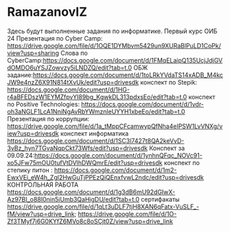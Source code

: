 # RamazanovIZ
Здесь будут выполненные задания по информатике.
Первый курс ОИБ 24 
Презентация по Cyber Camp: https://drive.google.com/file/d/1OQE1DYMbvm5429un9XURaBlPuLD1CoPk/view?usp=sharing
 Слова по CyberCamp:https://docs.google.com/document/d/1FMqELaipQ135UcjJdjGVdOMDO6uYSJZowvzy5iLNDZQ/edit?tab=t.0
ОБЖ задание:https://docs.google.com/document/d/1toLRkYVdaTS14xADB_M4kcJW9e4nzZ6X91N814tXvUk/edit?usp=drivesdk
конспект по Stepik: https://docs.google.com/document/d/1HG-r4aBFEDszW1EYMZfpvYI89bg_KgwkDL313pdxsEo/edit?tab=t.0
конспект по Positive Technologies: https://docs.google.com/document/d/1vdr-oh3aNGLF1LcA1NniNgAvRbYWmznleUYYH1xbeEo/edit?tab=t.0
Презентация по коррупции: https://drive.google.com/file/d/1a_tMppCFcamwypQfNha4eIPSW1LvVNXg/view?usp=drivesdk
конспект информатика https://docs.google.com/document/d/1SC3l7427t8QA2keVvD-3vBz_hyn7TGvaNqpCkt73Wfs/edit?usp=drivesdk
Конспект за 09.09.24:https://docs.google.com/document/d/1ynhnQFqc_NOVc91-xo5JFw75mOU0tufVtDVlhDWQmrE/edit?usp=drivesdk
конспект по степику питон : https://docs.google.com/document/d/1m2-EwxVEi_eW4h_Zgl2HwGuTjPPEzQiQEnxfvwL2ndc/edit?usp=drivesdk
КОНТРОЛЬНАЯ РАБОТА https://docs.google.com/document/d/1g3dB6mU92dGIwX-Az97BI_o88I0nin5iUmb3QaHigDU/edit?tab=t.0
сертифакаты https://drive.google.com/file/d/1qLt3uDLF7tjH8XAN6qFatx-VuSLF_-fM/view?usp=drive_link; https://drive.google.com/file/d/1O-Zf3TMyf7j6G0KYfZ6MVo8c8oSCjt0Z/view?usp=drive_link
